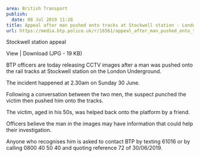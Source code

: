 ```yaml
area: British Transport
publish:
  date: 08 Jul 2019 11:28
title: Appeal after man pushed onto tracks at Stockwell station - London Underground
url: https://media.btp.police.uk/r/16561/appeal_after_man_pushed_onto_tracks_at_stockwell_
```

Stockwell station appeal

View | Download (JPG - 19 KB)

BTP officers are today releasing CCTV images after a man was pushed onto the rail tracks at Stockwell station on the London Underground.

The incident happened at 2.30am on Sunday 30 June.

Following a conversation between the two men, the suspect punched the victim then pushed him onto the tracks.

The victim, aged in his 50s, was helped back onto the platform by a friend.

Officers believe the man in the images may have information that could help their investigation.

Anyone who recognises him is asked to contact BTP by texting 61016 or by calling 0800 40 50 40 and quoting reference 72 of 30/06/2019.
